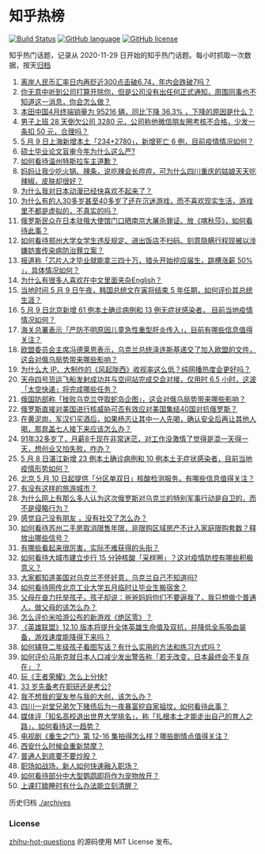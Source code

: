 # 知乎热榜
[![Build Status](https://github.com/ToWeLong/zhihu-hot-questions/workflows/CI/badge.svg)](https://github.com/ToWeLong/zhihu-hot-questions/actions)
[![GitHub language](https://img.shields.io/badge/language-golang-orange.svg)](https://golang.org/)
[![GitHub license](https://img.shields.io/github/license/ToWeLong/zhihu-hot-questions)](https://github.com/ToWeLong/zhihu-hot-questions/blob/main/LICENSE)

知乎热门话题，记录从 2020-11-29 日开始的知乎热门话题。每小时抓取一次数据，按天[归档](./archives)

<!-- BEGIN -->

1. [离岸人民币汇率日内再贬近300点击破6.74，年内会跌破7吗？](https://www.zhihu.com/question/531969888)
1. [你无意中听到公司打算开除你，但是公司没有出任何正式通知，周围同事也不知道这一消息，你会怎么做？](https://www.zhihu.com/question/374626316)
1. [本田中国4月终端销量为 95216 辆，同比下降 36.3% ，下降的原因是什么？](https://www.zhihu.com/question/531742001)
1. [男子上班 28 天倒欠公司 3280 元，公司称他微信朋友圈考核不合格，少发一条扣 50 元，合理吗？](https://www.zhihu.com/question/532024467)
1. [5 月 9 日上海新增本土「234+2780」，新增死亡 6 例，目前疫情情况如何？](https://www.zhihu.com/question/532077253)
1. [硕士毕业论文盲审今年为什么这么严?](https://www.zhihu.com/question/529908526)
1. [如何看待温州特斯拉车主道歉？](https://www.zhihu.com/question/532035806)
1. [妈妈让我少吃火锅、辣条，说吃辣会长痘痘，可为什么四川重庆的姑娘天天吃辣椒，皮肤却很好？](https://www.zhihu.com/question/531425154)
1. [为什么我对日本动漫已经快喜欢不起来了？](https://www.zhihu.com/question/264393711)
1. [为什么有的人30多岁甚至40多岁了还在沉迷游戏，而不喜欢现实生活，游戏里不都是虚拟的，不真实的吗？](https://www.zhihu.com/question/526112110)
1. [俄罗斯民众在日本驻俄大使馆门口晒南京大屠杀罪证、放《喀秋莎》，如何看待此事？](https://www.zhihu.com/question/531984587)
1. [如何看待郑州大学女学生违反规定、进出饭店不扫码、刻意隐瞒行程现被以涉嫌妨害传染病防治罪立案？](https://www.zhihu.com/question/531659406)
1. [报道称「芯片人才毕业就能拿三四十万，猎头开始挖应届生，跳槽涨薪 50% 」，具体情况如何？](https://www.zhihu.com/question/531943381)
1. [为什么有很多人喜欢在中文里面夹杂English？](https://www.zhihu.com/question/19582937)
1. [当地时间 5 月 9 日午夜，韩国总统文在寅将结束 5 年任期，如何评价其总统生涯？](https://www.zhihu.com/question/531971423)
1. [5 月 9 日北京新增 61 例本土确诊病例和 13 例无症状感染者， 目前当地疫情情况如何？](https://www.zhihu.com/question/532076618)
1. [海关总署表示「严防不明原因儿童急性重型肝炎传入」，目前有哪些信息值得关注？](https://www.zhihu.com/question/531971173)
1. [欧盟委员会主席冯德莱恩表示，乌克兰总统泽连斯基递交了加入欧盟的文件，这会对俄乌局势带来哪些影响？](https://www.zhihu.com/question/532038227)
1. [为什么大 IP、大制作的《风起陇西》收视率这么低？纯网播热度会更好吗？](https://www.zhihu.com/question/530544975)
1. [天舟四号货运飞船发射成功并与空间站完成交会对接，仅用时 6.5 小时，这波「太空快递」将完成哪些任务？](https://www.zhihu.com/question/531962347)
1. [俄国防部称「挫败乌克兰夺取蛇岛企图」，这会对俄乌局势带来哪些影响？](https://www.zhihu.com/question/532076976)
1. [俄罗斯直接对美国进行核威胁可否有效应对美国集结40国对抗俄罗斯？](https://www.zhihu.com/question/531197062)
1. [在黄泥岗，军汉们买酒后，如果杨志让其中一人先喝，确认安全后再让其他人喝，那晁盖七人接下来应该怎么办？](https://www.zhihu.com/question/531742410)
1. [91年32多岁了，月薪8千现在非常迷茫，对工作没激情了觉得是混一天得一天，想创业又怕失败，咋办？](https://www.zhihu.com/question/532075159)
1. [5 月 8 日湛江新增 23 例本土确诊病例和 10 例本土无症状感染者，目前当地疫情形势如何？](https://www.zhihu.com/question/531943253)
1. [北京 5 月 10 日起提供「分区单双日」核酸检测服务，有哪些信息值得关注？](https://www.zhihu.com/question/532017810)
1. [有没有这样的旅游城市？](https://www.zhihu.com/question/531311664)
1. [为什么网上有那么多人认为这次俄罗斯对乌克兰的特别军事行动是自卫的，而不是侵略行为？](https://www.zhihu.com/question/532074926)
1. [感觉自己没有朋友 ，没有社交了怎么办？](https://www.zhihu.com/question/532069241)
1. [如何看待苏州二手房取消限售年限，非限购区域房产不计入家庭限购套数？释放出哪些信号？](https://www.zhihu.com/question/531945855)
1. [有哪些看起来很厉害，实际不难获得的头衔？](https://www.zhihu.com/question/28619328)
1. [如何看待大城市建立步行 15 分钟核酸「采样圈」？这对疫情防控有哪些积极意义？](https://www.zhihu.com/question/532055022)
1. [大家都知道美国对乌克兰不怀好意，乌克兰自己不知道吗?](https://www.zhihu.com/question/531894279)
1. [如何看待网传北京工业大学五月临时让毕业生搬宿舍？](https://www.zhihu.com/question/531599938)
1. [父母在奋力托举孩子，孩子却说：爸爸妈妈你们不要逼我了，我只想做个普通人，做父母的该怎么办？](https://www.zhihu.com/question/531834366)
1. [怎么评价米哈游公布的新游戏《绝区零》？](https://www.zhihu.com/question/531844906)
1. [《英雄联盟》12.10 版本将提升全体英雄生命值及双抗，并降低全系吸血装备，游戏速度能降得下来吗？](https://www.zhihu.com/question/531710220)
1. [如何辅导二年级孩子看图写话？有什么实用的方法和练习方式吗？](https://www.zhihu.com/question/529326618)
1. [如何评价马斯克就日本人口减少发出警告称「若无改变，日本最终会不复存在」？](https://www.zhihu.com/question/531963207)
1. [玩《王者荣耀》怎么上分快?](https://www.zhihu.com/question/342783440)
1. [33 岁先备考在职研还是考公?](https://www.zhihu.com/question/529850468)
1. [我不想我的室友参与我的大创，该怎么办？](https://www.zhihu.com/question/531259772)
1. [四川一对堂兄弟欠下赌债后为一夜暴富挖自家祖坟，如何看待此事？](https://www.zhihu.com/question/532080196)
1. [媒体评「知名高校退出世界大学排名」，称「扎根本土才能走出自己的育人之路」，如何看待这一趋势？](https://www.zhihu.com/question/531999233)
1. [电视剧《重生之门》第 12-16 集拍得怎么样？哪些剧情点值得关注？](https://www.zhihu.com/question/531331111)
1. [西安什么时候会重新禁摩？](https://www.zhihu.com/question/524240071)
1. [普通人到底要不要炒股？](https://www.zhihu.com/question/529904625)
1. [职场如战场，新人如何快速融入职场？](https://www.zhihu.com/question/523408498)
1. [如何看待部分中大型鹦鹉即将作为宠物放开？](https://www.zhihu.com/question/531845031)
1. [上课打瞌睡时有什么办法能立刻清醒？](https://www.zhihu.com/question/531940916)

<!-- END -->

历史归档 [./archives](./archives)


### License
[zhihu-hot-questions](https://github.com/towelong/zhihu-hot-questions) 的源码使用 MIT License 发布。